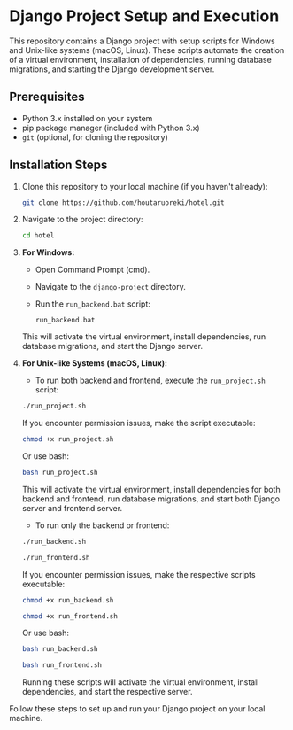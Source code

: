 # Django Project Setup and Execution

This repository contains a Django project with setup scripts for Windows and Unix-like systems (macOS, Linux). These scripts automate the creation of a virtual environment, installation of dependencies, running database migrations, and starting the Django development server.

## Prerequisites

- Python 3.x installed on your system
- pip package manager (included with Python 3.x)
- `git` (optional, for cloning the repository)

## Installation Steps

1. Clone this repository to your local machine (if you haven't already):

    ```bash
    git clone https://github.com/houtaruoreki/hotel.git
    ```

2. Navigate to the project directory:

    ```bash
    cd hotel
    ```

 3. **For Windows:**

      - Open Command Prompt (cmd).
      - Navigate to the `django-project` directory.
      - Run the `run_backend.bat` script:

        ```batch
        run_backend.bat
        ```

      This will activate the virtual environment, install dependencies, run database migrations, and start the Django server.
      
4. **For Unix-like Systems (macOS, Linux):**

    - To run both backend and frontend, execute the `run_project.sh` script:

    ```bash
    ./run_project.sh
    ```

    If you encounter permission issues, make the script executable:

    ```bash
    chmod +x run_project.sh
    ```

    Or use bash:

    ```bash 
    bash run_project.sh
    ```

    This will activate the virtual environment, install dependencies for both backend and frontend, run database migrations, and start both Django server and frontend server.

    - To run only the backend or frontend:

    ```bash
    ./run_backend.sh
    ```

    ```bash
    ./run_frontend.sh
    ```

    If you encounter permission issues, make the respective scripts executable:

    ```bash
    chmod +x run_backend.sh
    ```

    ```bash
    chmod +x run_frontend.sh
    ```

    Or use bash:

    ```bash 
    bash run_backend.sh
    ```

    ```bash 
    bash run_frontend.sh
    ```

    Running these scripts will activate the virtual environment, install dependencies, and start the respective server.

Follow these steps to set up and run your Django project on your local machine.
